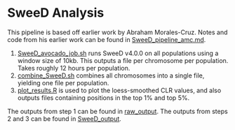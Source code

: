 # SweeD Analysis

This pipeline is based off earlier work by Abraham Morales-Cruz. Notes and code from his earlier work can be found in [SweeD_pipeline_amc.md](https://github.com/GautLab/avo_ref_paper/blob/main/SweeD_analysis/SweeD_pipeline_amc.md).

1. [SweeD_avocado_job.sh](https://github.com/GautLab/avo_ref_paper/blob/main/SweeD_analysis/SweeD_avocado_job.sh) runs SweeD v4.0.0 on all populations using a window size of 10kb. This outputs a file per chromosome per population. Takes roughly 12 hours per population.
2. [combine_SweeD.sh](https://github.com/GautLab/avo_ref_paper/blob/main/SweeD_analysis/combine_SweeD.sh) combines all chromosomes into a single file, yielding one file per population.
3. [plot_results.R](https://github.com/GautLab/avo_ref_paper/blob/main/SweeD_analysis/plot_results.R) is used to plot the loess-smoothed CLR values, and also outputs files containing positions in the top 1% and top 5%.

The outputs from step 1 can be found in [raw_output](https://github.com/GautLab/avo_ref_paper/tree/main/SweeD_analysis/raw_output).
The outputs from steps 2 and 3 can be found in [SweeD_output](https://github.com/GautLab/avo_ref_paper/tree/main/SweeD_analysis/SweeD_output).
